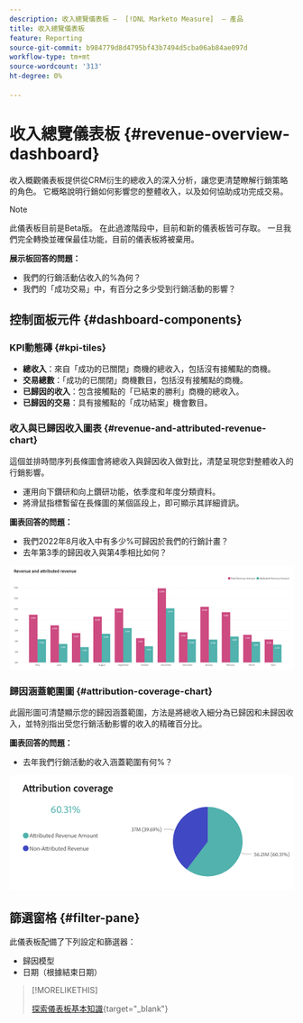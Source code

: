 ```yaml
---
description: 收入總覽儀表板 —  [!DNL Marketo Measure]  — 產品
title: 收入總覽儀表板
feature: Reporting
source-git-commit: b984779d8d4795bf43b7494d5cba06ab84ae097d
workflow-type: tm+mt
source-wordcount: '313'
ht-degree: 0%

---
```


# 收入總覽儀表板 {#revenue-overview-dashboard}

收入概觀儀表板提供從CRM衍生的總收入的深入分析，讓您更清楚瞭解行銷策略的角色。 它概略說明行銷如何影響您的整體收入，以及如何協助成功完成交易。

>[!NOTE]
>
>此儀表板目前是Beta版。 在此過渡階段中，目前和新的儀表板皆可存取。 一旦我們完全轉換並確保最佳功能，目前的儀表板將被棄用。

**展示板回答的問題：**

* 我們的行銷活動佔收入的%為何？
* 我們的「成功交易」中，有百分之多少受到行銷活動的影響？

## 控制面板元件 {#dashboard-components}

### KPI動態磚 {#kpi-tiles}

* **總收入**：來自「成功的已關閉」商機的總收入，包括沒有接觸點的商機。
* **交易總數**：「成功的已關閉」商機數目，包括沒有接觸點的商機。
* **已歸因的收入**：包含接觸點的「已結束的勝利」商機的總收入。
* **已歸因的交易**：具有接觸點的「成功結案」機會數目。

### 收入與已歸因收入圖表 {#revenue-and-attributed-revenue-chart}

這個並排時間序列長條圖會將總收入與歸因收入做對比，清楚呈現您對整體收入的行銷影響。

* 運用向下鑽研和向上鑽研功能，依季度和年度分類資料。
* 將滑鼠指標暫留在長條圖的某個區段上，即可顯示其詳細資訊。

**圖表回答的問題：**

* 我們2022年8月收入中有多少%可歸因於我們的行銷計畫？
* 去年第3季的歸因收入與第4季相比如何？

![](assets/revenue-overview-dashboard-1.png)

### 歸因涵蓋範圍圖 {#attribution-coverage-chart}

此圓形圖可清楚顯示您的歸因涵蓋範圍，方法是將總收入細分為已歸因和未歸因收入，並特別指出受您行銷活動影響的收入的精確百分比。

**圖表回答的問題：**

* 去年我們行銷活動的收入涵蓋範圍有何%？

![](assets/revenue-overview-dashboard-2.png)

## 篩選窗格 {#filter-pane}

此儀表板配備了下列設定和篩選器：

* 歸因模型
* 日期（根據結束日期）

>[!MORELIKETHIS]
>
>[探索儀表板基本知識](/help/marketo-measure-discover-ui/dashboards/discover-dashboard-basics.md){target="_blank"}
